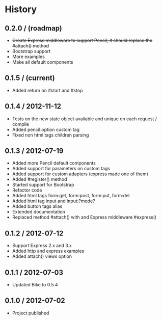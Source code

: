 # History

0.2.0 / (roadmap)
------------------

  * ~~Create Express middleware to support Pencil, it should replace the #attach() method~~
  * Bootstrap support
  * More examples
  * Make all default components

0.1.5 / (current)
------------------

  * Added return on #start and #stop

0.1.4 / 2012-11-12
------------------

  * Tests on the new state object available and unique on each request / compile
  * Added pencil:option custom tag
  * Fixed non html tags children parsing

0.1.3 / 2012-07-19
------------------

  * Added more Pencil default components
  * Added support for parameters on custom tags
  * Added support for custom adapters (express made one of them)
  * Added #register() method
  * Started support for Bootstrap
  * Refactor code
  * Added html tags form:get, form:post, form:put, form:del
  * Added html tag input and input:?mode?
  * Added button tags alias
  * Extended documentation
  * Replaced method #attach() with and Express middleware #express()

0.1.2 / 2012-07-12
------------------

  * Support Express 2.x and 3.x
  * Added http and express examples
  * Added attach() views option

0.1.1 / 2012-07-03
------------------

  * Updated Bike to 0.5.4

0.1.0 / 2012-07-02
------------------

  * Project published
